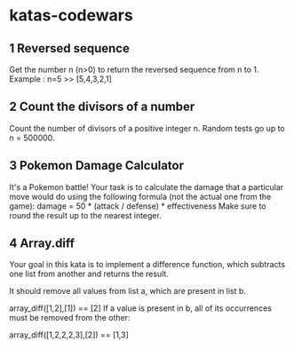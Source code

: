 # katas-codewars

## 1 Reversed sequence
 Get the number n (n>0) to return the reversed sequence from n to 1.
Example : n=5 >> [5,4,3,2,1]

## 2 Count the divisors of a number
Count the number of divisors of a positive integer n.
Random tests go up to n = 500000.

## 3 Pokemon Damage Calculator
It's a Pokemon battle! Your task is to calculate the damage that a particular
move would do using the following formula (not the actual one from the
game):
damage = 50 * (attack / defense) * effectiveness
Make sure to round the result up to the nearest integer.

## 4 Array.diff
Your goal in this kata is to implement a difference function, which subtracts one list from another and returns the result.

It should remove all values from list a, which are present in list b.

array_diff([1,2],[1]) == [2]
If a value is present in b, all of its occurrences must be removed from the other:

array_diff([1,2,2,2,3],[2]) == [1,3]

